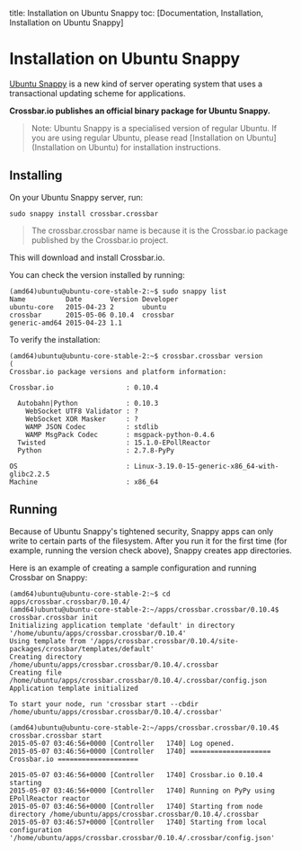 title: Installation on Ubuntu Snappy
toc: [Documentation, Installation, Installation on Ubuntu Snappy]

# Installation on Ubuntu Snappy

[Ubuntu Snappy](http://www.ubuntu.com/cloud/tools/snappy) is a new kind of server operating system that uses a transactional updating scheme for applications.

**Crossbar.io publishes an official binary package for Ubuntu Snappy.**

> Note: Ubuntu Snappy is a specialised version of regular Ubuntu. If you are using regular Ubuntu, please read [Installation on Ubuntu](Installation on Ubuntu) for installation instructions.


## Installing

On your Ubuntu Snappy server, run:

    sudo snappy install crossbar.crossbar

> The crossbar.crossbar name is because it is the Crossbar.io package published by the Crossbar.io project.

This will download and install Crossbar.io.

You can check the version installed by running:

```console
(amd64)ubuntu@ubuntu-core-stable-2:~$ sudo snappy list
Name          Date       Version Developer
ubuntu-core   2015-04-23 2       ubuntu
crossbar      2015-05-06 0.10.4  crossbar
generic-amd64 2015-04-23 1.1
```

To verify the installation:

```console
(amd64)ubuntu@ubuntu-core-stable-2:~$ crossbar.crossbar version
(
Crossbar.io package versions and platform information:

Crossbar.io                  : 0.10.4

  Autobahn|Python            : 0.10.3
    WebSocket UTF8 Validator : ?
    WebSocket XOR Masker     : ?
    WAMP JSON Codec          : stdlib
    WAMP MsgPack Codec       : msgpack-python-0.4.6
  Twisted                    : 15.1.0-EPollReactor
  Python                     : 2.7.8-PyPy

OS                           : Linux-3.19.0-15-generic-x86_64-with-glibc2.2.5
Machine                      : x86_64
```

## Running

Because of Ubuntu Snappy's tightened security, Snappy apps can only write to certain parts of the filesystem.
After you run it for the first time (for example, running the version check above), Snappy creates app directories.

Here is an example of creating a sample configuration and running Crossbar on Snappy:

```console
(amd64)ubuntu@ubuntu-core-stable-2:~$ cd apps/crossbar.crossbar/0.10.4/
(amd64)ubuntu@ubuntu-core-stable-2:~/apps/crossbar.crossbar/0.10.4$ crossbar.crossbar init
Initializing application template 'default' in directory '/home/ubuntu/apps/crossbar.crossbar/0.10.4'
Using template from '/apps/crossbar.crossbar/0.10.4/site-packages/crossbar/templates/default'
Creating directory /home/ubuntu/apps/crossbar.crossbar/0.10.4/.crossbar
Creating file      /home/ubuntu/apps/crossbar.crossbar/0.10.4/.crossbar/config.json
Application template initialized

To start your node, run 'crossbar start --cbdir /home/ubuntu/apps/crossbar.crossbar/0.10.4/.crossbar'

(amd64)ubuntu@ubuntu-core-stable-2:~/apps/crossbar.crossbar/0.10.4$ crossbar.crossbar start
2015-05-07 03:46:56+0000 [Controller   1740] Log opened.
2015-05-07 03:46:56+0000 [Controller   1740] ==================== Crossbar.io ====================

2015-05-07 03:46:56+0000 [Controller   1740] Crossbar.io 0.10.4 starting
2015-05-07 03:46:56+0000 [Controller   1740] Running on PyPy using EPollReactor reactor
2015-05-07 03:46:56+0000 [Controller   1740] Starting from node directory /home/ubuntu/apps/crossbar.crossbar/0.10.4/.crossbar
2015-05-07 03:46:57+0000 [Controller   1740] Starting from local configuration '/home/ubuntu/apps/crossbar.crossbar/0.10.4/.crossbar/config.json'
```
